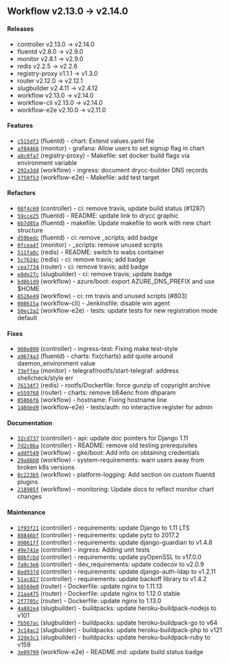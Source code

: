 ## Workflow v2.13.0 -> v2.14.0

#### Releases

- controller v2.13.0 -> v2.14.0
- fluentd v2.8.0 -> v2.9.0
- monitor v2.8.1 -> v2.9.0
- redis v2.2.5 -> v2.2.6
- registry-proxy v1.1.1 -> v1.3.0
- router v2.12.0 -> v2.12.1
- slugbuilder v2.4.11 -> v2.4.12
- workflow v2.13.0 -> v2.14.0
- workflow-cli v2.13.0 -> v2.14.0
- workflow-e2e v2.10.0 -> v2.11.0

#### Features

- [`c515df3`](https://github.com/drycc/fluentd/commit/c515df308bc929e0366b6a2bd05813a506c1cdad) (fluentd) - chart: Extend values.yaml file
- [`af04466`](https://github.com/drycc/monitor/commit/af0446621a890bf279f0f96b8709a8b70ebd12eb) (monitor) - grafana: Allow users to set signup flag in chart
- [`a8c0fa7`](https://github.com/drycc/registry-proxy/commit/a8c0fa7f5db60dffa4b2fb8aa826466d6d8a2ce5) (registry-proxy) - Makefile: set docker build flags via environment variable
- [`292a3d4`](https://github.com/drycc/workflow/commit/292a3d4864c797812a24160c1d089c6fa40be060) (workflow) - ingress: document drycc-builder DNS records
- [`3750f53`](https://github.com/drycc/workflow-e2e/commit/3750f53aebc4a3eb6001dc967ece26cc7aa747ec) (workflow-e2e) - Makefile: add test target

#### Refactors

- [`08f4c69`](https://github.com/drycc/controller/commit/08f4c690d951f720b4152d8be1941296f430d3c1) (controller) - ci: remove travis, update build status (#1287)
- [`59cce25`](https://github.com/drycc/fluentd/commit/59cce25ada66ca7d549bdd8e5de9f7cd7952bbeb) (fluentd) - README: update link to drycc graphic
- [`6b7d85a`](https://github.com/drycc/fluentd/commit/6b7d85a42369cc23b21eb6422cad794c15627911) (fluentd) - makefile: Update makefile to work with new chart structure
- [`d59bedc`](https://github.com/drycc/fluentd/commit/d59bedc58884eb77070b848b32b43d01270e8092) (fluentd) - ci: remove _scripts; add badge
- [`0fcea4f`](https://github.com/drycc/monitor/commit/0fcea4f07aef369b1fdb88b5586ac8ec17f13066) (monitor) - _scripts: remove unused scripts
- [`511fa8c`](https://github.com/drycc/redis/commit/511fa8c6111096e406a4eb64ed20e943c5866084) (redis) - README: switch to wabs container
- [`5c7624c`](https://github.com/drycc/redis/commit/5c7624ceb4c02a841de6bf89e0e43d5b0c6c7480) (redis) - ci: remove travis; add badge
- [`cea7734`](https://github.com/drycc/router/commit/cea7734ebe2c7c7d6570497d9d2be5a453fc787c) (router) - ci: remove travis; add badge
- [`e8de27c`](https://github.com/drycc/slugbuilder/commit/e8de27cae818c9a45cc322a34f24ea74bee44a1d) (slugbuilder) - ci: remove travis; update badge
- [`bd0b1d9`](https://github.com/drycc/workflow/commit/bd0b1d955ae5c102ade03a141dab1351b7d79ed0) (workflow) - azure/boot: export AZURE_DNS_PREFIX and use $HOME
- [`8526e49`](https://github.com/drycc/workflow/commit/8526e49c903112c971636d7c88174f09aeea49ac) (workflow) - ci: rm travis and unused scripts (#803)
- [`008615a`](https://github.com/drycc/workflow-cli/commit/008615abe0a336be0d74f0185f0771938ee401fd) (workflow-cli) - Jenkinsfile: disable win agent
- [`50ec2a2`](https://github.com/drycc/workflow-e2e/commit/50ec2a2e60ea457740b3aa9ce4b762b02a005ae8) (workflow-e2e) - tests: update tests for new registration mode default

#### Fixes

- [`960e899`](https://github.com/drycc/controller/commit/960e89926e5021a6b62041dbe1fd6f8fce64bd8c) (controller) - ingress-test: Fixing make test-style
- [`a9674a3`](https://github.com/drycc/fluentd/commit/a9674a30904d85e4c85566644f5bb85d49e744d5) (fluentd) - charts: fix(charts) add quote around daemon_environment value
- [`73effea`](https://github.com/drycc/monitor/commit/73effead23c0fba26551b1e8e21597bbdb2296bf) (monitor) - telegraf/rootfs/start-telegraf: address shellcheck/style err
- [`76134f7`](https://github.com/drycc/redis/commit/76134f744bcdf1a4dc2d6dbaf80154b50f39eb7b) (redis) - rootfs/Dockerfile: force gunzip of copyright archive
- [`e559768`](https://github.com/drycc/router/commit/e5597683a18c0167ea044ba9d590edd46fc5ac43) (router) - charts: remove b64enc from dhparam
- [`05866f6`](https://github.com/drycc/workflow/commit/05866f620a6aed0ba548171cda1aa976ffc23121) (workflow) - hostname: Fixing hostname line
- [`140ded9`](https://github.com/drycc/workflow-e2e/commit/140ded9b62d926890892cac91c3518f790966f55) (workflow-e2e) - tests/auth: no interactive register for admin

#### Documentation

- [`32cd737`](https://github.com/drycc/controller/commit/32cd7379f711b1f7a09f9b7480de500573769e48) (controller) - api: update doc pointers for Django 1.11
- [`7d2c0ba`](https://github.com/drycc/controller/commit/7d2c0badf19af7e11c551e274944622d616ab942) (controller) - README: remove old testing prerequisites
- [`addf549`](https://github.com/drycc/workflow/commit/addf5496036ac7820222fb3ae2b80adf975eaffc) (workflow) - gke/boot: Add info on obtaining credentials
- [`29a86b0`](https://github.com/drycc/workflow/commit/29a86b0ba41ac1b2e09f64f8b1a47a303901ca9f) (workflow) - system-requirements: warn users away from broken k8s versions
- [`8c223b5`](https://github.com/drycc/workflow/commit/8c223b547638723691184a8b6f63a9b17fcc6fef) (workflow) - platform-logging: Add section on custom fluentd plugins
- [`218985f`](https://github.com/drycc/workflow/commit/218985f97a5b912df987dfec550b901ca21d186b) (workflow) - monitoring: Update docs to reflect monitor chart changes

#### Maintenance

- [`1f93f21`](https://github.com/drycc/controller/commit/1f93f21c4d80e51bae363d48a1a8325b6fa68720) (controller) - requirements: update Django to 1.11 LTS
- [`88846bf`](https://github.com/drycc/controller/commit/88846bfaa00d36314afee31ec42e38ee5de34e47) (controller) - requirements: update pytz to 2017.2
- [`99061ff`](https://github.com/drycc/controller/commit/99061ffb19a545132f61db596e63f069b7d9748a) (controller) - requirements: update django-guardian to v1.4.8
- [`49e741e`](https://github.com/drycc/controller/commit/49e741e61ddec46cdbebeb778a9df89fe143ec97) (controller) - ingress: Adding unit tests
- [`88bfcbd`](https://github.com/drycc/controller/commit/88bfcbd4c980b52fd43602bb4c9fd5c7e87ab656) (controller) - requirements: update pyOpenSSL to v17.0.0
- [`7a9c3e6`](https://github.com/drycc/controller/commit/7a9c3e60c06f3651946e512e2f0782b7f62687cd) (controller) - dev_requirements: update codecov to v2.0.9
- [`8ed937d`](https://github.com/drycc/controller/commit/8ed937dd5eeaecbc6a04d0549e7e02d8f28f670b) (controller) - requirements: update django-auth-ldap to v1.2.11
- [`51ac827`](https://github.com/drycc/controller/commit/51ac82707c7bb9968fc39e9d8c70f9c0abb01a68) (controller) - requirements: update backoff library to v1.4.2
- [`b8560e0`](https://github.com/drycc/router/commit/b8560e048c554792db4955186eb9048ecc626b9b) (router) - Dockerfile: update nginx to 1.11.13
- [`21aa475`](https://github.com/drycc/router/commit/21aa475bfbdc76f9b5acbfb7ed4b71e1673ec973) (router) - Dockerfile: update nginx to 1.12.0 stable
- [`2f7705c`](https://github.com/drycc/router/commit/2f7705c6dc647270b9416176f5fc8e62dba749ab) (router) - Dockerfile: update nginx to 1.13.0
- [`4a802e4`](https://github.com/drycc/slugbuilder/commit/4a802e4b8f52ee84b40a026224805690845257e7) (slugbuilder) - buildpacks: update heroku-buildpack-nodejs to v101
- [`fb567ac`](https://github.com/drycc/slugbuilder/commit/fb567ace7f646c53dcb3515700441324e7b37f3f) (slugbuilder) - buildpacks: update heroku-buildpack-go to v64
- [`3c14ac2`](https://github.com/drycc/slugbuilder/commit/3c14ac2ede6a8bf6ae611a1b75f872048a464443) (slugbuilder) - buildpacks: update heroku-buildpack-php to v121
- [`32de3c1`](https://github.com/drycc/slugbuilder/commit/32de3c1cc598801eda8cd8bc6365d9ac82a69ed9) (slugbuilder) - buildpacks: update heroku-buildpack-ruby to v159
- [`3e09799`](https://github.com/drycc/workflow-e2e/commit/3e097995a7b97e45d1d10e39926c01ce3cc43d69) (workflow-e2e) - README.md: update build status badge
